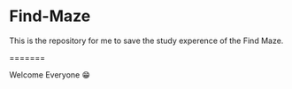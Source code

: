 # Find-Maze
This is the repository for me to save the study experence of the Find Maze.

=======

Welcome Everyone ​:grin:​

